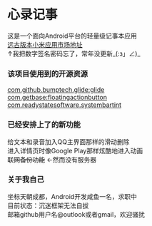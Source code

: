 心录记事
====
这是一个面向Android平台的轻量级记事本应用<br>
[远古版本小米应用市场地址](http://app.mi.com/details?id=com.zdk.pojun.heartrec)<br>
↑我把数字签名密码忘了，常年没更新_(:з」∠)_<br>
### 该项目使用到的开源资源<br>
[com.github.bumptech.glide:glide](https://github.com/bumptech/glide)<br>
[com.getbase:floatingactionbutton](https://github.com/futuresimple/android-floating-action-button/tree/master/library/src/main/java/com/getbase/floatingactionbutton)<br>
[com.readystatesoftware.systembartint](https://github.com/jgilfelt/SystemBarTint/tree/master/library/src/com/readystatesoftware/systembartint)<br>
### 已经安排上了的新功能<br>
给文本和录音加入QQ主界面那样的滑动删除<br>
进入详情页时像Google Play那样炫酷地进入动画<br>
~~联网备份功能~~    ←然而没有服务器<br>
### 关于我自己<br>
坐标天朝成都，Android开发咸鱼一名，求职中<br>
目前状态：沉迷框架无法自拔<br>
邮箱github用户名@outlook或者gmail，欢迎骚扰
